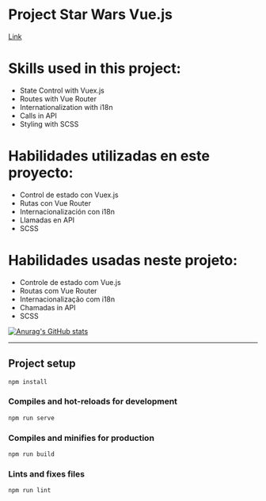 # Project Star Wars Vue.js

[Link](https://project-starwars-vue.vercel.app/)

# Skills used in this project:

* State Control with Vuex.js
* Routes with Vue Router
* Internationalization with i18n
* Calls in API
* Styling with SCSS

# Habilidades utilizadas en este proyecto:

* Control de estado con Vuex.js
* Rutas con Vue Router
* Internacionalización con i18n
* Llamadas en API
* SCSS

# Habilidades usadas neste projeto:

* Controle de estado com Vue.js
* Routas com Vue Router
* Internacionalização com i18n
* Chamadas in API
* SCSS

[![Anurag's GitHub stats](https://github-readme-stats.vercel.app/api?username=beto-ouverney)](https://github.com/anuraghazra/github-readme-stats)

---

## Project setup
```
npm install
```

### Compiles and hot-reloads for development
```
npm run serve
```

### Compiles and minifies for production
```
npm run build
```

### Lints and fixes files
```
npm run lint
```
